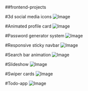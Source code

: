 ##frontend-projects


#3d social media icons
![Image](https://github.com/user-attachments/assets/d6ccda31-6242-4573-8be6-cf9494d8e125)

#Animated profile card
![Image](https://github.com/user-attachments/assets/a6c5a0e3-6182-49ff-a759-b85a70ac77da)

#Password generator system
![Image](https://github.com/user-attachments/assets/c8f0bd58-977f-4945-8167-45288c736f9f)

#Responsive sticky navbar
![Image](https://github.com/user-attachments/assets/dfa97a7a-1dcf-42ac-8afe-c56d7717c139)

#Search bar animation
![Image](https://github.com/user-attachments/assets/3f9f67d1-0f79-4125-adb8-42cc926b83c6)

#Slideshow
![Image](https://github.com/user-attachments/assets/153ecadb-dc4a-46af-a78e-c962f96187b8)

#Swiper cards
![Image](https://github.com/user-attachments/assets/df5e4253-f88a-4e7a-aaa7-54895f87606e)

#Todo-app
![Image](https://github.com/user-attachments/assets/36e3c494-d221-472d-9a38-33ae9cfbf010)
